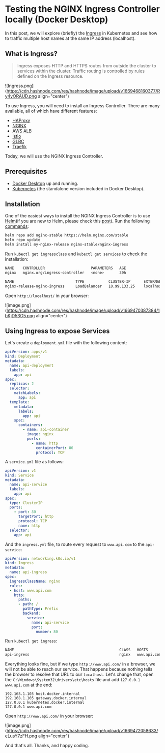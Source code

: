 # Testing the NGINX Ingress Controller locally (Docker Desktop)

In this post, we will explore (briefly) the [Ingress](https://kubernetes.io/docs/concepts/services-networking/ingress/) in Kubernetes and see how to traffic multiple host names at the same IP address (localhost).

## What is Ingress?

> Ingress exposes HTTP and HTTPS routes from outside the cluster to services within the cluster. Traffic routing is controlled by rules defined on the Ingress resource.

![Ingress.png](https://cdn.hashnode.com/res/hashnode/image/upload/v1669468160377/Ry4yORAUD.png align="center")

To use Ingress, you will need to install an Ingress Controller. There are many available, all of which have different features:

- [HAProxy](https://github.com/haproxytech/kubernetes-ingress)
- [NGINX](https://kubernetes.github.io/ingress-nginx/)
- [AWS ALB](https://kubernetes-sigs.github.io/aws-load-balancer-controller/v2.4/)
- [Istio](https://istio.io/latest/docs/tasks/traffic-management/ingress/kubernetes-ingress/)
- [GLBC](https://github.com/kubernetes/ingress-gce)
- [Traefik](https://doc.traefik.io/traefik/providers/kubernetes-ingress/)

Today, we will use the NGINX Ingress Controller.

## Prerequisites

- [Docker Desktop](https://docs.docker.com/desktop/install/windows-install/) up and running. 
- [Kubernetes](https://docs.docker.com/desktop/kubernetes/) (the standalone version included in Docker Desktop).

## Installation

One of the easiest ways to install the NGINX Ingress Controller is to use [Helm](https://helm.sh/)(if you are new to Helm, please check this [post](https://blog.raulnq.com/useful-commands-for-helm)). Run the following [commands](https://docs.nginx.com/nginx-ingress-controller/installation/installation-with-helm/):

```bash
helm repo add nginx-stable https://helm.nginx.com/stable
helm repo update
helm install my-nginx-release nginx-stable/nginx-ingress
``` 

Run `kubectl get ingressclass` and `kubectl get services` to check the installation:

```bash
NAME    CONTROLLER                     PARAMETERS   AGE
nginx   nginx.org/ingress-controller   <none>       39h
``` 

```bash
NAME                            TYPE           CLUSTER-IP      EXTERNAL-IP   PORT(S)                      AGE
nginx-release-nginx-ingress     LoadBalancer   10.99.133.25    localhost     80:31918/TCP,443:32278/TCP   39h
```

Open `http://localhost/` in your browser:

![image.png](https://cdn.hashnode.com/res/hashnode/image/upload/v1669470387384/1bKjD53O5.png align="center")

## Using Ingress to expose Services

Let's create a `deployment.yml` file with the following content:

```yaml
apiVersion: apps/v1
kind: Deployment
metadata:
  name: api-deployment
  labels:
    app: api
spec:
  replicas: 2
  selector:
    matchLabels:
      app: api
  template:
    metadata:
      labels:
        app: api
    spec:
      containers:
        - name: api-container
          image: nginx
          ports:
            - name: http
              containerPort: 80
              protocol: TCP
``` 

A `service.yml` file as follows:

```yaml
apiVersion: v1
kind: Service
metadata:
  name: api-service
  labels:
    app: api
spec:
  type: ClusterIP
  ports:
    - port: 80
      targetPort: http
      protocol: TCP
      name: http
  selector:
    app: api
``` 

And the `ingress.yml` file, to route every request to `www.api.com` to the `api-service`:

```yaml
apiVersion: networking.k8s.io/v1
kind: Ingress
metadata:
  name: api-ingress
spec:
  ingressClassName: nginx
  rules:
  - host: www.api.com
    http:
      paths:
      - path: /
        pathType: Prefix
        backend:
          service:
            name: api-service
            port:
              number: 80
``` 

Run `kubectl get ingress`:

```bash
NAME                                                CLASS   HOSTS                                            ADDRESS     PORTS   AGE
api-ingress                                         nginx   www.api.com                                      localhost   80      8h
```

Everything looks fine, but if we type `http://www.api.com/` in a browser, we will not be able to reach our service. That happens because nothing tells the browser to resolve that URL to our `localhost`.  Let's change that, open the `C:\Windows\System32\drivers\etc\hosts` file and add `127.0.0.1 www.api.com` at the end:

```
192.168.1.105 host.docker.internal
192.168.1.105 gateway.docker.internal
127.0.0.1 kubernetes.docker.internal
127.0.0.1 www.api.com
``` 

Open `http://www.api.com/` in your browser:

![image.png](https://cdn.hashnode.com/res/hashnode/image/upload/v1669472058633/eLusY7zFH.png align="center")

And that's all. Thanks, and happy coding.

